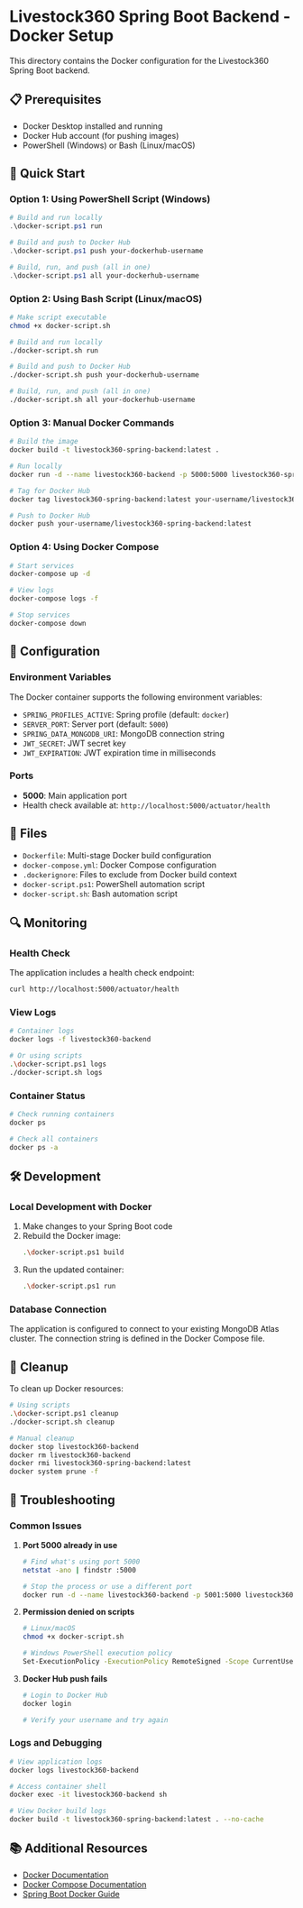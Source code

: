 # Livestock360 Spring Boot Backend - Docker Setup

This directory contains the Docker configuration for the Livestock360 Spring Boot backend.

## 📋 Prerequisites

- Docker Desktop installed and running
- Docker Hub account (for pushing images)
- PowerShell (Windows) or Bash (Linux/macOS)

## 🚀 Quick Start

### Option 1: Using PowerShell Script (Windows)

```powershell
# Build and run locally
.\docker-script.ps1 run

# Build and push to Docker Hub
.\docker-script.ps1 push your-dockerhub-username

# Build, run, and push (all in one)
.\docker-script.ps1 all your-dockerhub-username
```

### Option 2: Using Bash Script (Linux/macOS)

```bash
# Make script executable
chmod +x docker-script.sh

# Build and run locally
./docker-script.sh run

# Build and push to Docker Hub
./docker-script.sh push your-dockerhub-username

# Build, run, and push (all in one)
./docker-script.sh all your-dockerhub-username
```

### Option 3: Manual Docker Commands

```bash
# Build the image
docker build -t livestock360-spring-backend:latest .

# Run locally
docker run -d --name livestock360-backend -p 5000:5000 livestock360-spring-backend:latest

# Tag for Docker Hub
docker tag livestock360-spring-backend:latest your-username/livestock360-spring-backend:latest

# Push to Docker Hub
docker push your-username/livestock360-spring-backend:latest
```

### Option 4: Using Docker Compose

```bash
# Start services
docker-compose up -d

# View logs
docker-compose logs -f

# Stop services
docker-compose down
```

## 🔧 Configuration

### Environment Variables

The Docker container supports the following environment variables:

- `SPRING_PROFILES_ACTIVE`: Spring profile (default: `docker`)
- `SERVER_PORT`: Server port (default: `5000`)
- `SPRING_DATA_MONGODB_URI`: MongoDB connection string
- `JWT_SECRET`: JWT secret key
- `JWT_EXPIRATION`: JWT expiration time in milliseconds

### Ports

- **5000**: Main application port
- Health check available at: `http://localhost:5000/actuator/health`

## 📁 Files

- `Dockerfile`: Multi-stage Docker build configuration
- `docker-compose.yml`: Docker Compose configuration
- `.dockerignore`: Files to exclude from Docker build context
- `docker-script.ps1`: PowerShell automation script
- `docker-script.sh`: Bash automation script

## 🔍 Monitoring

### Health Check

The application includes a health check endpoint:

```bash
curl http://localhost:5000/actuator/health
```

### View Logs

```bash
# Container logs
docker logs -f livestock360-backend

# Or using scripts
.\docker-script.ps1 logs
./docker-script.sh logs
```

### Container Status

```bash
# Check running containers
docker ps

# Check all containers
docker ps -a
```

## 🛠️ Development

### Local Development with Docker

1. Make changes to your Spring Boot code
2. Rebuild the Docker image:
   ```bash
   .\docker-script.ps1 build
   ```
3. Run the updated container:
   ```bash
   .\docker-script.ps1 run
   ```

### Database Connection

The application is configured to connect to your existing MongoDB Atlas cluster. The connection string is defined in the Docker Compose file.

## 🧹 Cleanup

To clean up Docker resources:

```bash
# Using scripts
.\docker-script.ps1 cleanup
./docker-script.sh cleanup

# Manual cleanup
docker stop livestock360-backend
docker rm livestock360-backend
docker rmi livestock360-spring-backend:latest
docker system prune -f
```

## 🐛 Troubleshooting

### Common Issues

1. **Port 5000 already in use**
   ```bash
   # Find what's using port 5000
   netstat -ano | findstr :5000
   
   # Stop the process or use a different port
   docker run -d --name livestock360-backend -p 5001:5000 livestock360-spring-backend:latest
   ```

2. **Permission denied on scripts**
   ```bash
   # Linux/macOS
   chmod +x docker-script.sh
   
   # Windows PowerShell execution policy
   Set-ExecutionPolicy -ExecutionPolicy RemoteSigned -Scope CurrentUser
   ```

3. **Docker Hub push fails**
   ```bash
   # Login to Docker Hub
   docker login
   
   # Verify your username and try again
   ```

### Logs and Debugging

```bash
# View application logs
docker logs livestock360-backend

# Access container shell
docker exec -it livestock360-backend sh

# View Docker build logs
docker build -t livestock360-spring-backend:latest . --no-cache
```

## 📚 Additional Resources

- [Docker Documentation](https://docs.docker.com/)
- [Docker Compose Documentation](https://docs.docker.com/compose/)
- [Spring Boot Docker Guide](https://spring.io/guides/gs/spring-boot-docker/)